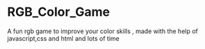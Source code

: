 # RGB_Color_Game
A fun rgb game to improve your color skills , made with the help of javascript,css and html and lots of time
